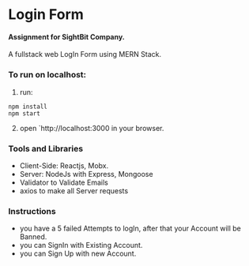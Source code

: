 # Login Form

#### Assignment for SightBit Company.

A fullstack web LogIn Form using MERN Stack.


### To run on localhost:

1. run:

```
npm install
npm start
```
2. open `http://localhost:3000 in your browser.

### Tools and Libraries

- Client-Side: Reactjs, Mobx.
- Server: NodeJs with Express, Mongoose 
- Validator to Validate Emails
- axios to make all Server requests


### Instructions
- you have a 5 failed Attempts to logIn, after that your Account will be Banned.
- you can SignIn with Existing Account.
- you can Sign Up with new Account.
